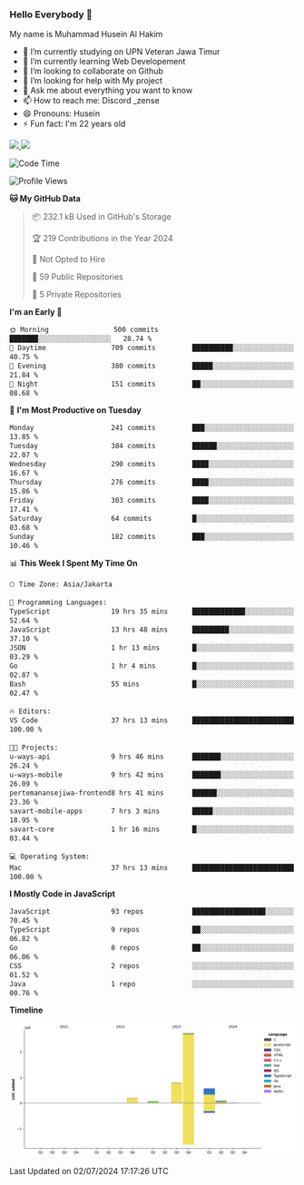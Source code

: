 ### Hello Everybody 👋

My name is Muhammad Husein Al Hakim

- 🔭 I’m currently studying on UPN Veteran Jawa Timur
- 🌱 I’m currently learning Web Developement
- 👯 I’m looking to collaborate on Github
- 🤔 I’m looking for help with My project
- 💬 Ask me about everything you want to know
- 📫 How to reach me: Discord _zense
- 😄 Pronouns: Husein
- ⚡ Fun fact: I'm 22 years old

<p align="left">
<a href="https://github.com/huseinhq">
  <img height="180em" src="https://github-readme-stats-eight-theta.vercel.app/api?username=huseinhq&show_icons=true&theme=algolia&include_all_commits=true&count_private=true"/>
  <img height="180em" src="https://github-readme-stats-eight-theta.vercel.app/api/top-langs/?username=huseinhq&layout=compact&langs_count=8&theme=algolia"/>
</a>
</p>

<!--START_SECTION:waka-->
![Code Time](http://img.shields.io/badge/Code%20Time-1%2C106%20hrs%2048%20mins-blue)

![Profile Views](http://img.shields.io/badge/Profile%20Views-0-blue)

**🐱 My GitHub Data** 

> 📦 232.1 kB Used in GitHub's Storage 
 > 
> 🏆 219 Contributions in the Year 2024
 > 
> 🚫 Not Opted to Hire
 > 
> 📜 59 Public Repositories 
 > 
> 🔑 5 Private Repositories 
 > 
**I'm an Early 🐤** 

```text
🌞 Morning                500 commits         ███████░░░░░░░░░░░░░░░░░░   28.74 % 
🌆 Daytime                709 commits         ██████████░░░░░░░░░░░░░░░   40.75 % 
🌃 Evening                380 commits         █████░░░░░░░░░░░░░░░░░░░░   21.84 % 
🌙 Night                  151 commits         ██░░░░░░░░░░░░░░░░░░░░░░░   08.68 % 
```
📅 **I'm Most Productive on Tuesday** 

```text
Monday                   241 commits         ███░░░░░░░░░░░░░░░░░░░░░░   13.85 % 
Tuesday                  384 commits         ██████░░░░░░░░░░░░░░░░░░░   22.07 % 
Wednesday                290 commits         ████░░░░░░░░░░░░░░░░░░░░░   16.67 % 
Thursday                 276 commits         ████░░░░░░░░░░░░░░░░░░░░░   15.86 % 
Friday                   303 commits         ████░░░░░░░░░░░░░░░░░░░░░   17.41 % 
Saturday                 64 commits          █░░░░░░░░░░░░░░░░░░░░░░░░   03.68 % 
Sunday                   182 commits         ███░░░░░░░░░░░░░░░░░░░░░░   10.46 % 
```


📊 **This Week I Spent My Time On** 

```text
🕑︎ Time Zone: Asia/Jakarta

💬 Programming Languages: 
TypeScript               19 hrs 35 mins      █████████████░░░░░░░░░░░░   52.64 % 
JavaScript               13 hrs 48 mins      █████████░░░░░░░░░░░░░░░░   37.10 % 
JSON                     1 hr 13 mins        █░░░░░░░░░░░░░░░░░░░░░░░░   03.29 % 
Go                       1 hr 4 mins         █░░░░░░░░░░░░░░░░░░░░░░░░   02.87 % 
Bash                     55 mins             █░░░░░░░░░░░░░░░░░░░░░░░░   02.47 % 

🔥 Editors: 
VS Code                  37 hrs 13 mins      █████████████████████████   100.00 % 

🐱‍💻 Projects: 
u-ways-api               9 hrs 46 mins       ███████░░░░░░░░░░░░░░░░░░   26.24 % 
u-ways-mobile            9 hrs 42 mins       ███████░░░░░░░░░░░░░░░░░░   26.09 % 
pertemanansejiwa-frontend8 hrs 41 mins       ██████░░░░░░░░░░░░░░░░░░░   23.36 % 
savart-mobile-apps       7 hrs 3 mins        █████░░░░░░░░░░░░░░░░░░░░   18.95 % 
savart-core              1 hr 16 mins        █░░░░░░░░░░░░░░░░░░░░░░░░   03.44 % 

💻 Operating System: 
Mac                      37 hrs 13 mins      █████████████████████████   100.00 % 
```

**I Mostly Code in JavaScript** 

```text
JavaScript               93 repos            ██████████████████░░░░░░░   70.45 % 
TypeScript               9 repos             ██░░░░░░░░░░░░░░░░░░░░░░░   06.82 % 
Go                       8 repos             ██░░░░░░░░░░░░░░░░░░░░░░░   06.06 % 
CSS                      2 repos             ░░░░░░░░░░░░░░░░░░░░░░░░░   01.52 % 
Java                     1 repo              ░░░░░░░░░░░░░░░░░░░░░░░░░   00.76 % 
```



**Timeline**

![Lines of Code chart](https://raw.githubusercontent.com/HuseinHQ/HuseinHQ/main/assets/bar_graph.png)


 Last Updated on 02/07/2024 17:17:26 UTC
<!--END_SECTION:waka-->
